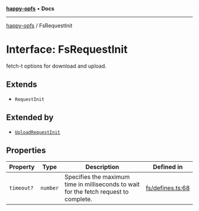 [**happy-opfs**](../README.md) • **Docs**

***

[happy-opfs](../README.md) / FsRequestInit

# Interface: FsRequestInit

fetch-t options for download and upload.

## Extends

- `RequestInit`

## Extended by

- [`UploadRequestInit`](UploadRequestInit.md)

## Properties

| Property | Type | Description | Defined in |
| ------ | ------ | ------ | ------ |
| `timeout?` | `number` | Specifies the maximum time in milliseconds to wait for the fetch request to complete. | [fs/defines.ts:68](https://github.com/JiangJie/happy-opfs/blob/948cb3ee1ba6a4ce667d07bda817012e57b50bb8/src/fs/defines.ts#L68) |
